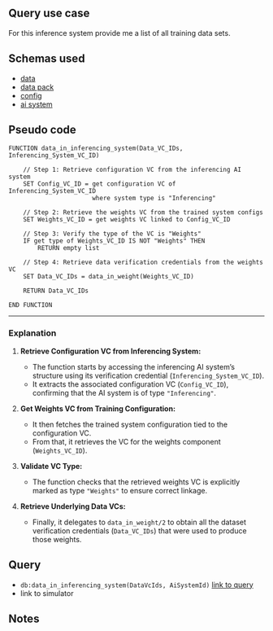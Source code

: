 ## Query use case

For this inference system provide me a list of all training data sets.


## Schemas used

* [data](https://github.com/nqminds/Trusted-AI-BOM/blob/main/packages/schemas/src/taibom-schemas/10-data.v1.0.0.schema.yaml)
* [data pack](https://github.com/nqminds/Trusted-AI-BOM/blob/main/packages/schemas/src/taibom-schemas/20-data-pack.v1.0.0.schema.yaml)
* [config](https://github.com/nqminds/Trusted-AI-BOM/blob/main/packages/schemas/src/taibom-schemas/25-config.v1.0.0.schema.yaml) 
* [ai system](https://github.com/nqminds/Trusted-AI-BOM/blob/main/packages/schemas/src/taibom-schemas/50-ai-system.v1.0.0.schema.yaml)



## Pseudo code 

```plaintext
FUNCTION data_in_inferencing_system(Data_VC_IDs, Inferencing_System_VC_ID)

    // Step 1: Retrieve configuration VC from the inferencing AI system
    SET Config_VC_ID = get configuration VC of Inferencing_System_VC_ID
                       where system type is "Inferencing"

    // Step 2: Retrieve the weights VC from the trained system configs
    SET Weights_VC_ID = get weights VC linked to Config_VC_ID

    // Step 3: Verify the type of the VC is "Weights"
    IF get type of Weights_VC_ID IS NOT "Weights" THEN
        RETURN empty list

    // Step 4: Retrieve data verification credentials from the weights VC
    SET Data_VC_IDs = data_in_weight(Weights_VC_ID)

    RETURN Data_VC_IDs

END FUNCTION
```

---

### **Explanation**

1. **Retrieve Configuration VC from Inferencing System:**  
   - The function starts by accessing the inferencing AI system’s structure using its verification credential (`Inferencing_System_VC_ID`).  
   - It extracts the associated configuration VC (`Config_VC_ID`), confirming that the AI system is of type `"Inferencing"`.

2. **Get Weights VC from Training Configuration:**  
   - It then fetches the trained system configuration tied to the configuration VC.  
   - From that, it retrieves the VC for the weights component (`Weights_VC_ID`).

3. **Validate VC Type:**  
   - The function checks that the retrieved weights VC is explicitly marked as type `"Weights"` to ensure correct linkage.

4. **Retrieve Underlying Data VCs:**  
   - Finally, it delegates to `data_in_weight/2` to obtain all the dataset verification credentials (`Data_VC_IDs`) that were used to produce those weights.

## Query

- `db:data_in_inferencing_system(DataVcIds, AiSystemId)` [link to query](https://github.com/nqminds/Trusted-AI-BOM/blob/main/packages/claim_cascade_batteries/taibom-battery/scenarios.json#L217-L220)
- link to simulator 


## Notes

